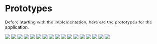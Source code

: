 # Prototypes

Before starting with the implementation, here are the prototypes for the application.

![](1.1-Landing%20Screen.png)
![](2.1-Student%20LogIn%20Screen.png)
![](3.1-Advisor%20LogIn%20Screen.png)
![](4.1-Staff%20LogIn%20Screen.png)
![](5.1-Student%20Info%20Screen.png)
![](6.1-Advisor%20Info%20Screen.png)
![](7.1-Staff%20Info%20Screen.png)
![](8.1-Student%20Advisors%20Screen.png)
![](9.1-Student%20Lease%20Screen.png)
![](10.1-Compact%20Student%20Flat%20Inspections.png)
![](11.1-Detailed%20Student%20Flat%20Inspections.png)
![](12.1-Advisor's%20Students%20Screen.png)
![](13.1-Advisor's%20student%20details%20screen.png)
![](14.1-Student%20lease%20details.png)
![](15.1-Student%20Invoice%20details.png)
![](16.1-Student%20Receipt%20details.png)
![](17.1-Staff%20Management%20screen.png)